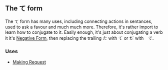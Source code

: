 ## The て form
The て form has many uses, including connecting actions in sentances, used to ask a favour and much much more. Therefore,
it's rather import to learn how to conjugate to it. Easily enough, it's just about conjugating a verb it it's
[Negative Form](Negative-And-Paste-Tenses.md#Conjugating-To-Negatives), then replacing the trailing た with て or だ with　で.

### Uses
 * [Making Request](Making-Requests.md)
